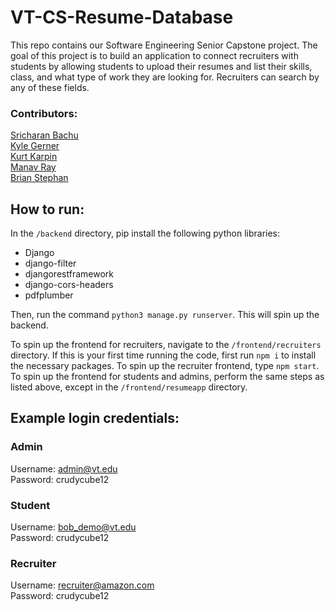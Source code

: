 # VT-CS-Resume-Database
This repo contains our Software Engineering Senior Capstone project. The goal of this project is to build an application to connect recruiters with students by allowing students to upload their resumes and list their skills, class, and what type of work they are looking for. Recruiters can search by any of these fields.

### Contributors:
[Sricharan Bachu](https://github.com/charanb2000)  
[Kyle Gerner](https://github.com/k-gerner)  
[Kurt Karpin](https://github.com/kkarp9)  
[Manav Ray](https://github.com/manav-ray)  
[Brian Stephan](https://github.com/briantstephan)  

## How to run:
In the `/backend` directory, pip install the following python libraries:
* Django
* django-filter
* djangorestframework
* django-cors-headers
* pdfplumber

Then, run the command `python3 manage.py runserver`. This will spin up the backend.

To spin up the frontend for recruiters, navigate to the `/frontend/recruiters` directory. If this is your first time running the code, first run `npm i` to install the necessary packages. To spin up the recruiter frontend, type `npm start`.  
To spin up the frontend for students and admins, perform the same steps as listed above, except in the `/frontend/resumeapp` directory. 

## Example login credentials:  
### Admin
Username: admin@vt.edu  
Password: crudycube12  

### Student  
Username: bob_demo@vt.edu  
Password: crudycube12

### Recruiter
Username: recruiter@amazon.com  
Password: crudycube12
